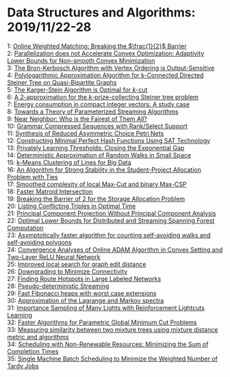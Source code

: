 # Data Structures and Algorithms: 2019/11/22-28  
1: [Online Weighted Matching: Breaking the $\frac{1}{2}$ Barrier](https://doi.org/10.48550/arXiv.1704.05384)  
2: [Parallelization does not Accelerate Convex Optimization: Adaptivity  Lower Bounds for Non-smooth Convex Minimization](https://doi.org/10.48550/arXiv.1808.03880)  
3: [The Bron-Kerbosch Algorithm with Vertex Ordering is Output-Sensitive](https://doi.org/10.48550/arXiv.1911.01951)  
4: [Polylogarithmic Approximation Algorithm for k-Connected Directed Steiner  Tree on Quasi-Bipartite Graphs](https://doi.org/10.48550/arXiv.1911.09150)  
5: [The Karger-Stein Algorithm is Optimal for $k$-cut](https://doi.org/10.48550/arXiv.1911.09165)  
6: [A 2-approximation for the $k$-prize-collecting Steiner tree problem](https://doi.org/10.48550/arXiv.1911.09221)  
7: [Energy consumption in compact integer vectors: A study case](https://doi.org/10.48550/arXiv.1911.09370)  
8: [Towards a Theory of Parameterized Streaming Algorithms](https://doi.org/10.48550/arXiv.1911.09650)  
9: [Near Neighbor: Who is the Fairest of Them All?](https://doi.org/10.48550/arXiv.1906.02640)  
10: [Grammar Compressed Sequences with Rank/Select Support](https://doi.org/10.48550/arXiv.1911.09077)  
11: [Synthesis of Reduced Asymmetric Choice Petri Nets](https://doi.org/10.48550/arXiv.1911.09133)  
12: [Constructing Minimal Perfect Hash Functions Using SAT Technology](https://doi.org/10.48550/arXiv.1911.10099)  
13: [Privately Learning Thresholds: Closing the Exponential Gap](https://doi.org/10.48550/arXiv.1911.10137)  
14: [Deterministic Approximation of Random Walks in Small Space](https://doi.org/10.48550/arXiv.1903.06361)  
15: [k-Means Clustering of Lines for Big Data](https://doi.org/10.48550/arXiv.1903.06904)  
16: [An Algorithm for Strong Stability in the Student-Project Allocation  Problem with Ties](https://doi.org/10.48550/arXiv.1911.10262)  
17: [Smoothed complexity of local Max-Cut and binary Max-CSP](https://doi.org/10.48550/arXiv.1911.10381)  
18: [Faster Matroid Intersection](https://doi.org/10.48550/arXiv.1911.10765)  
19: [Breaking the Barrier of 2 for the Storage Allocation Problem](https://doi.org/10.48550/arXiv.1911.10871)  
20: [Listing Conflicting Triples in Optimal Time](https://doi.org/10.48550/arXiv.1911.11048)  
21: [Principal Component Projection Without Principal Component Analysis](https://doi.org/10.48550/arXiv.1602.06872)  
22: [Optimal Lower Bounds for Distributed and Streaming Spanning Forest  Computation](https://doi.org/10.48550/arXiv.1807.05135)  
23: [Asymptotically faster algorithm for counting self-avoiding walks and  self-avoiding polygons](https://doi.org/10.48550/arXiv.1903.04054)  
24: [Convergence Analyses of Online ADAM Algorithm in Convex Setting and  Two-Layer ReLU Neural Network](https://doi.org/10.48550/arXiv.1905.09356)  
25: [Improved local search for graph edit distance](https://doi.org/10.48550/arXiv.1907.02929)  
26: [Downgrading to Minimize Connectivity](https://doi.org/10.48550/arXiv.1911.11229)  
27: [Finding Route Hotspots in Large Labeled Networks](https://doi.org/10.48550/arXiv.1911.11354)  
28: [Pseudo-deterministic Streaming](https://doi.org/10.48550/arXiv.1911.11368)  
29: [Fast Fibonacci heaps with worst case extensions](https://doi.org/10.48550/arXiv.1911.11637)  
30: [Approximation of the Lagrange and Markov spectra](https://doi.org/10.48550/arXiv.1908.03773)  
31: [Importance Sampling of Many Lights with Reinforcement Lightcuts Learning](https://doi.org/10.48550/arXiv.1911.10217)  
32: [Faster Algorithms for Parametric Global Minimum Cut Problems](https://doi.org/10.48550/arXiv.1911.11847)  
33: [Measuring similarity between two mixture trees using mixture distance  metric and algorithms](https://doi.org/10.48550/arXiv.1911.12003)  
34: [Scheduling with Non-Renewable Resources: Minimizing the Sum of  Completion Times](https://doi.org/10.48550/arXiv.1911.12138)  
35: [Single Machine Batch Scheduling to Minimize the Weighted Number of Tardy  Jobs](https://doi.org/10.48550/arXiv.1911.12350)  